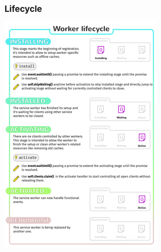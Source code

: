 # Lifecycle

<p align="center">
    <img src="../_images/sw-lifecycle.png" alt="SW Lifecycle" />
</p>
